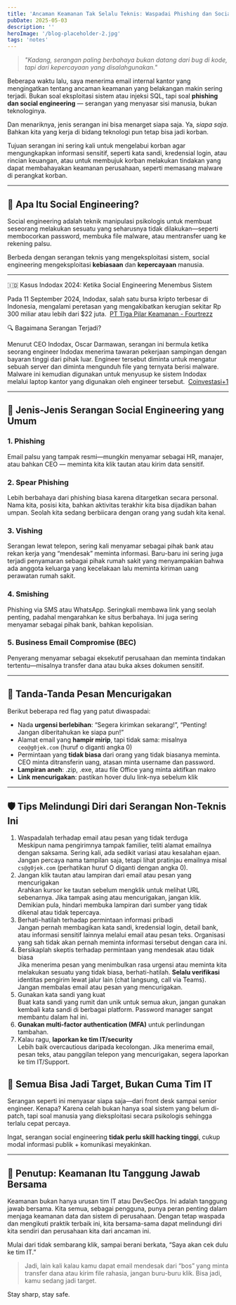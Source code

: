 ```yaml
---
title: 'Ancaman Keamanan Tak Selalu Teknis: Waspadai Phishing dan Social Engineering'
pubDate: 2025-05-03
description: ''
heroImage: '/blog-placeholder-2.jpg'
tags: 'notes'
---
```


> *"Kadang, serangan paling berbahaya bukan datang dari bug di kode, tapi dari kepercayaan yang disalahgunakan."*

Beberapa waktu lalu, saya menerima email internal kantor yang mengingatkan tentang ancaman keamanan yang belakangan makin sering terjadi. Bukan soal eksploitasi sistem atau injeksi SQL, tapi soal **phishing dan social engineering** — serangan yang menyasar sisi manusia, bukan teknologinya.

Dan menariknya, jenis serangan ini bisa menarget siapa saja. Ya, *siapa saja*. Bahkan kita yang kerja di bidang teknologi pun tetap bisa jadi korban.

Tujuan serangan ini sering kali untuk mengelabui korban agar mengungkapkan informasi sensitif, seperti kata sandi, kredensial login, atau rincian keuangan, atau untuk membujuk korban melakukan tindakan yang dapat membahayakan keamanan perusahaan, seperti memasang malware di perangkat korban.

---

## 🤔 Apa Itu Social Engineering?

Social engineering adalah teknik manipulasi psikologis untuk membuat seseorang melakukan sesuatu yang seharusnya tidak dilakukan—seperti membocorkan password, membuka file malware, atau mentransfer uang ke rekening palsu.

Berbeda dengan serangan teknis yang mengeksploitasi sistem, social engineering mengeksploitasi **kebiasaan** dan **kepercayaan** manusia.

---

🇮🇩 Kasus Indodax 2024: Ketika Social Engineering Menembus Sistem

Pada 11 September 2024, Indodax, salah satu bursa kripto terbesar di Indonesia, mengalami peretasan yang mengakibatkan kerugian sekitar Rp 300 miliar atau lebih dari $22 juta. ​
[PT Tiga Pilar Keamanan - Fourtrezz](https://fourtrezz.co.id/indodax-dihantam-serangan-siber-dana-investor-kripto-terancam)

🔍 Bagaimana Serangan Terjadi?

Menurut CEO Indodax, Oscar Darmawan, serangan ini bermula ketika seorang engineer Indodax menerima tawaran pekerjaan sampingan dengan bayaran tinggi dari pihak luar. Engineer tersebut diminta untuk mengatur sebuah server dan diminta mengunduh file yang ternyata berisi malware. Malware ini kemudian digunakan untuk menyusup ke sistem Indodax melalui laptop kantor yang digunakan oleh engineer tersebut. ​
[Coinvestasi+1](https://coinvestasi.com/berita/oscar-darmawan-bongkar-kronologi-peretasan-indodax)

---

## 📧 Jenis-Jenis Serangan Social Engineering yang Umum

### 1. **Phishing**
Email palsu yang tampak resmi—mungkin menyamar sebagai HR, manajer, atau bahkan CEO — meminta kita klik tautan atau kirim data sensitif.

### 2. **Spear Phishing**
Lebih berbahaya dari phishing biasa karena ditargetkan secara personal. Nama kita, posisi kita, bahkan aktivitas terakhir kita bisa dijadikan bahan umpan. Seolah kita sedang berbiicara dengan orang yang sudah kita kenal.

### 3. **Vishing**
Serangan lewat telepon, sering kali menyamar sebagai pihak bank atau rekan kerja yang “mendesak” meminta informasi. Baru-baru ini sering juga terjadi penyamaran sebagai pihak rumah sakit yang menyampakian bahwa ada anggota keluarga yang kecelakaan lalu meminta kiriman uang perawatan rumah sakit.

### 4. **Smishing**
Phishing via SMS atau WhatsApp. Seringkali membawa link yang seolah penting, padahal mengarahkan ke situs berbahaya. Ini juga sering menyamar sebagai pihak bank, bahkan kepolisian.

### 5. **Business Email Compromise (BEC)**
Penyerang menyamar sebagai eksekutif perusahaan dan meminta tindakan tertentu—misalnya transfer dana atau buka akses dokumen sensitif.

---

## 🚨 Tanda-Tanda Pesan Mencurigakan

Berikut beberapa red flag yang patut diwaspadai:

- Nada **urgensi berlebihan**: “Segera kirimkan sekarang!”, “Penting! Jangan diberitahukan ke siapa pun!”
- Alamat email yang **hampir mirip**, tapi tidak sama: misalnya `ceo@g0jek.com` (huruf o diganti angka 0)
- Permintaan yang **tidak biasa** dari orang yang tidak biasanya meminta. CEO minta ditransferin uang, atasan minta username dan password.
- **Lampiran aneh**: .zip, .exe, atau file Office yang minta aktifkan makro
- **Link mencurigakan**: pastikan hover dulu link-nya sebelum klik

---

## 🛡️ Tips Melindungi Diri dari Serangan Non-Teknis Ini

1. Waspadalah terhadap email atau pesan yang tidak terduga  
Meskipun nama pengirimnya tampak familier, teliti alamat emailnya dengan saksama. Sering kali, ada sedikit variasi atau kesalahan ejaan. Jangan percaya nama tampilan saja, tetapi lihat pratinjau emailnya misal `cs@g0jek.com` (perhatikan huruf O diganti dengan angka 0).
2. Jangan klik tautan atau lampiran dari email atau pesan yang mencurigakan  
Arahkan kursor ke tautan sebelum mengklik untuk melihat URL sebenarnya. Jika tampak asing atau mencurigakan, jangan klik. Demikian pula, hindari membuka lampiran dari sumber yang tidak dikenal atau tidak tepercaya.
3. Berhati-hatilah terhadap permintaan informasi pribadi  
Jangan pernah membagikan kata sandi, kredensial login, detail bank, atau informasi sensitif lainnya melalui email atau pesan teks. Organisasi yang sah tidak akan pernah meminta informasi tersebut dengan cara ini.
4. Bersikaplah skeptis terhadap permintaan yang mendesak atau tidak biasa  
Jika menerima pesan yang menimbulkan rasa urgensi atau meminta kita melakukan sesuatu yang tidak biasa, berhati-hatilah. **Selalu verifikasi** identitas pengirim lewat jalur lain (chat langsung, call via Teams). Jangan membalas email atau pesan yang mencurigakan.
8. Gunakan kata sandi yang kuat  
Buat kata sandi yang rumit dan unik untuk semua akun, jangan gunakan kembali kata sandi di berbagai platform. Password manager sangat membantu dalam hal ini.
9.  **Gunakan multi-factor authentication (MFA)** untuk perlindungan tambahan.
10. Kalau ragu, **laporkan ke tim IT/security**  
Lebih baik overcautious daripada kecolongan. Jika menerima email, pesan teks, atau panggilan telepon yang mencurigakan, segera laporkan ke tim IT/Support.

## 🧠 Semua Bisa Jadi Target, Bukan Cuma Tim IT

Serangan seperti ini menyasar siapa saja—dari front desk sampai senior engineer. Kenapa? Karena celah bukan hanya soal sistem yang belum di-patch, tapi soal manusia yang dieksploitasi secara psikologis sehingga terlalu cepat percaya.

Ingat, serangan social engineering **tidak perlu skill hacking tinggi**, cukup modal informasi publik + komunikasi meyakinkan.

---

## 🎯 Penutup: Keamanan Itu Tanggung Jawab Bersama

Keamanan bukan hanya urusan tim IT atau DevSecOps. Ini adalah tanggung jawab bersama. Kita semua, sebagai pengguna, punya peran penting dalam menjaga keamanan data dan sistem di perusahaan. Dengan tetap waspada dan mengikuti praktik terbaik ini, kita bersama-sama dapat melindungi diri kita sendiri dan perusahaan kita dari ancaman ini. 

Mulai dari tidak sembarang klik, sampai berani berkata, “Saya akan cek dulu ke tim IT.”

> Jadi, lain kali kalau kamu dapat email mendesak dari “bos” yang minta transfer dana atau kirim file rahasia, jangan buru-buru klik. Bisa jadi, kamu sedang jadi target.

Stay sharp, stay safe.